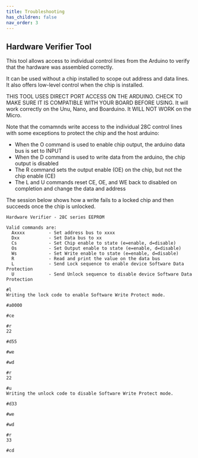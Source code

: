 ```yaml
---
title: Troubleshooting
has_children: false
nav_order: 3
---
```


## Hardware Verifier Tool
This tool allows access to individual control lines from the Arduino to verify that the hardware was assembled correctly.

It can be used without a chip installed to scope out address and data lines.  It also offers low-level control when the chip is installed.  

THIS TOOL USES DIRECT PORT ACCESS ON THE ARDUINO.  CHECK TO MAKE SURE IT IS
COMPATIBLE WITH YOUR BOARD BEFORE USING.  It will work correctly on the Unu, Nano, and Boarduino.  It WILL NOT WORK on the Micro.

Note that the comamnds write access to the individual 28C control lines with some exceptions to protect the chip and the host arduino:

* When the O command is used to enable chip output, the arduino data bus is set to INPUT
* When the D command is used to write data from the arduino, the chip output is disabled
* The R command sets the output enable (OE) on the chip, but not the chip enable (CE)
* The L and U commands reset CE, OE, and WE back to disabled on completion and change the data and address

The session below shows how a write fails to a locked chip and then succeeds once the chip is unlocked.

```
Hardware Verifier - 28C series EEPROM

Valid commands are:
  Axxxx         - Set address bus to xxxx
  Dxx           - Set Data bus to xx
  Cs            - Set Chip enable to state (e=enable, d=disable)
  Os            - Set Output enable to state (e=enable, d=disable)
  Ws            - Set Write enable to state (e=enable, d=disable)
  R             - Read and print the value on the data bus
  L             - Send Lock sequence to enable device Software Data Protection
  U             - Send Unlock sequence to disable device Software Data Protection

#l
Writing the lock code to enable Software Write Protect mode.

#a0000

#ce

#r
22

#d55

#we

#wd

#r
22

#u
Writing the unlock code to disable Software Write Protect mode.

#d33

#we

#wd

#r
33

#cd

```

